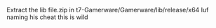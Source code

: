 Extract the lib file.zip in t7-Gamerware/Gamerware/lib/release/x64
Iuf naming his cheat this is wild
